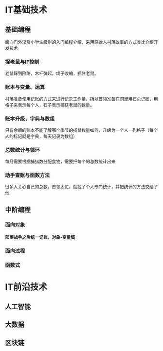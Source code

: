 # IT基础技术
## 基础编程
面向门外汉及小学生级别的入门编程介绍，采用原始人村落故事的方式类比介绍开发技术
### 捉老鼠与IF控制
老鼠踩到陷阱，木杆弹起，绳子收缩，抓住老鼠。
### 账本与变量、运算
村落准备使用记账的方式来进行记录工作量，所以首领准备在洞里用石头记账，用格子来表示每个人，石子表示捕获老鼠的数量。
### 账本升级，字典与数组
只有余额的账本不能了解哪个季节的捕鼠数量如何，升级为一个人一列格子（每个人的标记就是字典，每天记录为数组）
### 总数统计与循环
每月需要根据捕猎数分配食物，需要把每个的总数统计出来
### 助手查账与函数方法
很多人关心自己的总数，首领太忙，就找了个人专门统计，并把统计的方法交给了他
## 中阶编程
### 面向对象
#### 部落战争之后统一记账，对象-变量域

### 面向过程
### 函数式
# IT前沿技术
## 人工智能
## 大数据
## 区块链